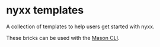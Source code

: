 # nyxx templates

A collection of templates to help users get started with nyxx.

These bricks can be used with the [Mason CLI](https://pub.dev/packages/mason_cli).
